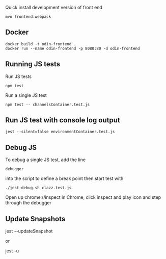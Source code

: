 Quick install development version of front end

    mvn frontend:webpack

## Docker

    docker build -t odin-frontend .
    docker run --name odin-frontend -p 8080:80 -d odin-frontend

## Running JS tests

Run JS tests

    npm test
    
Run a single JS test

    npm test -- channelsContainer.test.js

## Run JS test with console log output

    jest --silent=false environmentContainer.test.js

## Debug JS

To debug a single JS test, add the line

    debugger 
    
into the script to define a break point then start test with    
    
    ./jest-debug.sh clazz.test.js
    
Open up chrome://inspect in Chrome, click inspect and play icon and step through the debugger

## Update Snapshots

  jest --updateSnapshot

or
  
  jest -u  